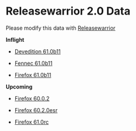

Releasewarrior 2.0 Data
=======================

Please modify this data with [Releasewarrior](https://github.com/mozilla-releng/releasewarrior-2.0)

**Inflight**

* [Devedition 61.0b11](/inflight/devedition/devedition-devedition-61.0b11.md)

* [Fennec 61.0b11](/inflight/fennec/fennec-beta-61.0b11.md)

* [Firefox 61.0b11](/inflight/firefox/firefox-beta-61.0b11.md)

**Upcoming**

* [Firefox 60.0.2](/upcoming/firefox/firefox-release-60.0.2.md)

* [Firefox 60.2.0esr](/upcoming/firefox/firefox-esr60-60.2.0esr.md)

* [Firefox 61.0rc](/upcoming/firefox/firefox-release-rc-61.0rc.md)

